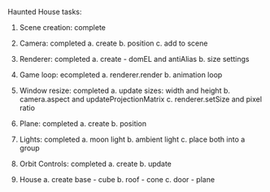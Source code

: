 Haunted House tasks:

1. Scene creation: complete

2. Camera: completed
   a. create
   b. position
   c. add to scene

3. Renderer: completed
   a. create - domEL and antiAlias
   b. size settings  

4. Game loop: ecompleted
  a. renderer.render
  b. animation loop

5. Window resize: completed
   a. update sizes: width and height
   b. camera.aspect and updateProjectionMatrix
   c. renderer.setSize and pixel ratio 

6. Plane: completed
   a. create
   b. position

7. Lights: completed
   a. moon light
   b. ambient light
   c. place both into a group     

8. Orbit Controls: completed
   a. create
   b. update       

9. House
  a. create base - cube
  b. roof - cone
  c. door - plane     